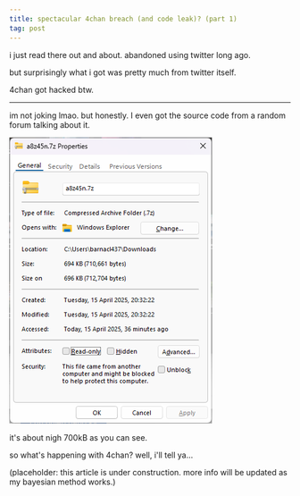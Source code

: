 ```yaml
---
title: spectacular 4chan breach (and code leak)? (part 1)
tag: post
---
```

i just read there out and about. abandoned using twitter long ago.

but surprisingly what i got was pretty much from twitter itself.

4chan got hacked btw.

---

im not joking lmao. but honestly. I even got the source code from a random forum talking about it.

![pic0001](/article/pics/0001.png)

it's about nigh 700kB as you can see.

so what's happening with 4chan? well, i'll tell ya...

(placeholder: this article is under construction. more info will be updated as my bayesian method works.)
